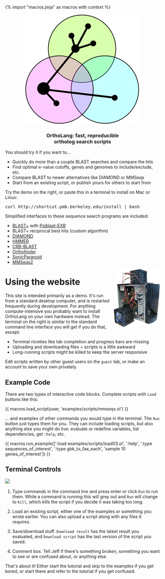 {% import "macros.jinja" as macros with context %}

<center>
<img id="logo" src="/static/ortholang.svg"></img>
<h3 id="tagline">OrthoLang: fast, reproducible<br/>ortholog search scripts</h3>
</center>

You should try it if you want to...

* Quickly do more than a couple BLAST searches and compare the hits
* Find optimal e-value cutoffs, genes and genomes to include/exclude, etc.
* Compare BLAST to newer alternatives like DIAMOND or MMSeqs
* Start from an existing script, or publish yours for others to start from

Try the demo on the right,
or paste this in a terminal to install on Mac or Linux:

<pre id="installscript">
curl http://shortcut.pmb.berkeley.edu/install | bash
</pre>

Simplified interfaces to these sequence search programs are included:

- [BLAST+][blast] with [Psiblast-EXB][psiblastexb]
- BLAST+ reciprocal best hits (custom algorithm)
- [DIAMOND][diamond]
- [HMMER][hmmer]
- [CRB-BLAST][crbblast]
- [Orthofinder][orthofinder]
- [SonicParanoid][sonicparanoid]
- [MMSeqs2][mmseqs]

<div style="float: right;">
  <img class="centeredimg" src="/static/server.png" style="width:150px;"></img>
</div>

# Using the website

This site is intended primarily as a demo. It's run from a standard desktop
computer, and is restarted frequently during development. For anything
compute-intensive you probably want to install OrthoLang on your own hardware
instead.
The terminal on the right is similar to the standard command line interface you
will get if you do that, except:

* Terminal niceties like tab completion and progress bars are missing
* Uploading and downloading files + scripts is a little awkward
* Long-running scripts might be killed to keep the server responsive

Edit scripts written by other guest users on the `guest` tab,
or make an account to save your own privately.

<!--
Most searches can be done on a laptop, but it depends what you want to do and
how big your genomes are. You can also contact Jeff (use the comment box or
find my email [here][niyogilab]) about collaborating, running your search on
the [Berkeley high-performance compute cluster][hpc], or installing OrthoLang
at your institution.
-->

## Example Code

There are two types of interactive code blocks.
Complete scripts with `Load` buttons like this:

{{ macros.load_script(user, 'examples/scripts/mmseqs.ol') }}

... and examples of other commands you would type in the terminal.
The `Run` button just types them for you.
They can include loading scripts, but also anything else you might do live:
evaluate or redefine variables, list dependencies, get `:help`, etc.

{{ macros.run_example([':load examples/scripts/load03.ol', ':help', ':type sequences_of_interest', ':type gbk_to_faa_each', 'sample 10 genes_of_interest']) }}

## Terminal Controls

<img src="{{ url_for('static', filename='controls.png') }}" style="width: 80%;"></img>

1. Type commands in the command line and press enter or click `Run` to run them.
   While a command is running this will grey out and `Run` will change to `Kill`,
   which kills the script if you decide it was taking too long.

2. Load an existing script, either one of the examples or something you wrote earlier.
   You can also upload a script along with any files it requires.

3. Save/download stuff. `Download result` has the latest result you evaluated,
   and `Download script` has the last version of the script you saved.

4. Comment box. Tell Jeff if there's something broken, something you want to see or are confused about,
   or anything else.

That's about it! Either start the tutorial and skip to the examples if you get bored,
or start there and refer to the tutorial if you get confused.

<!-- There are also some pre-recorded demos. They tend to be for longer, more
complicated or compute-intensive things and involve using OrthoLang in its
native Linux terminal environment rather than on the website.

{{ macros.asciicast('test.cast') }}
-->

<!--
TODO:
- setting up an editing environment
- interpreter basics
- setting where files go

-->

[github]: https://github.com/jefdaj/ortholang
[hpc]: https://research-it.berkeley.edu/services/high-performance-computing
[user]: /user
[niyogilab]: http://niyogilab.berkeley.edu/lab-directory
[nix]: https://nixos.org/nix
[blast]: https://blast.ncbi.nlm.nih.gov/Blast.cgi?CMD=Web&PAGE_TYPE=BlastDocs&DOC_TYPE=Download
[diamond]: https://github.com/bbuchfink/diamond
[hmmer]: http://hmmer.org/
[crbblast]: https://github.com/cboursnell/crb-blast
[orthofinder]: https://github.com/davidemms/OrthoFinder
[sonicparanoid]: http://iwasakilab.bs.s.u-tokyo.ac.jp/sonicparanoid/
[mmseqs]: https://github.com/soedinglab/MMseqs2
[psiblastexb]: https://github.com/kyungtaekLIM/PSI-BLASTexB
